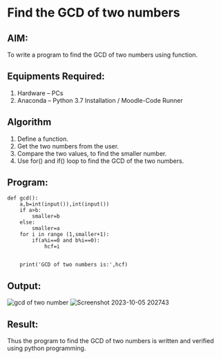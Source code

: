 # Find the GCD of two numbers

## AIM:
To write a program to find the GCD of two numbers using function.

## Equipments Required:
1. Hardware – PCs
2. Anaconda – Python 3.7 Installation / Moodle-Code Runner

## Algorithm
1. Define a function.
2. Get the two numbers from the user.
3. Compare the two values, to find the smaller number.
4. Use for() and if() loop to find the GCD of the two numbers.

## Program:
```
def gcd():
    a,b=int(input()),int(input())
    if a>b:
        smaller=b
    else:
        smaller=a
    for i in range (1,smaller+1):
        if(a%i==0 and b%i==0):
            hcf=i
        
        
    print('GCD of two numbers is:',hcf)
```

## Output:
![gcd of two number](gcd.png)
![Screenshot 2023-10-05 202743](https://github.com/praveenck23009864/GCD-of-two-numbers/assets/141472050/0b0f2350-b92f-4025-88c9-f41bf7b2b808)




## Result:
Thus the program to find the GCD of two numbers is written and verified using python programming.
